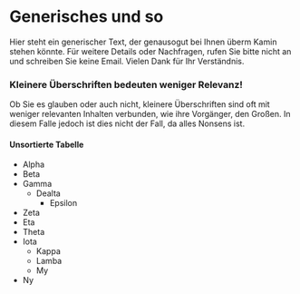 # Generisches und so 
Hier steht ein generischer Text, der genausogut bei Ihnen überm Kamin stehen könnte. Für weitere Details oder Nachfragen, rufen Sie bitte nicht an und schreiben Sie keine Email. Vielen Dank für Ihr Verständnis.

### Kleinere Überschriften bedeuten weniger Relevanz!
Ob Sie es glauben oder auch nicht, kleinere Überschriften sind oft mit weniger relevanten Inhalten verbunden, wie ihre Vorgänger, den Großen. In diesem Falle jedoch ist dies nicht der Fall, da alles Nonsens ist.

#### Unsortierte Tabelle
* Alpha
* Beta
* Gamma
	* Dealta
		* Epsilon
* Zeta
* Eta
* Theta
* Iota
	* Kappa
	* Lamba
	* My
* Ny